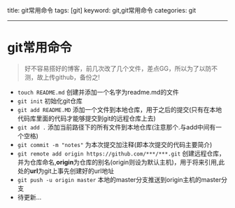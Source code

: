 title: git常用命令
tags: [git]
keyword: git,git常用命令
categories: git

---
# git常用命令

> 好不容易搭好的博客，前几次改了几个文件，差点GG，所以为了以防不测，故上传github，备份之!<!-- more -->

* `touch README.md` 创建并添加一个名字为readme.md的文件
* `git init` 初始化git仓库
* `git add README.MD` 添加一个文件到本地仓库，用于之后的提交(只有在本地代码库里面的代码才能够提交到git的远程仓库上去)
* `git add .` 添加当前路径下的所有文件到本地仓库(注意那个.与add中间有一个空格)
* `git commit -m "notes"` 为本次提交加注释(即本次提交的代码主要简介)
* `git remote add origin https://github.com/***/***.git` 创建远程仓库，并为仓库命名,**origin**为仓库的别名(origin则设为默认主机)，用于将来引用,此处的**url**为git上事先创建好的url地址
* `git push -u origin master` 本地的master分支推送到origin主机的master分支
* 待更新...